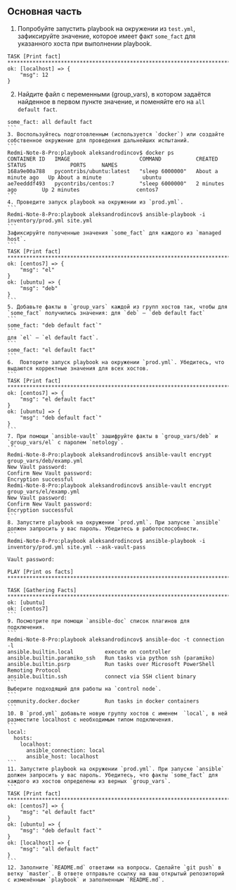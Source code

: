 ## Основная часть

1. Попробуйте запустить playbook на окружении из `test.yml`, зафиксируйте значение, которое имеет факт `some_fact` для указанного хоста при выполнении playbook.
```
TASK [Print fact] *******************************************************************************************
ok: [localhost] => {
    "msg": 12
}
```
2. Найдите файл с переменными (group_vars), в котором задаётся найденное в первом пункте значение, и поменяйте его на `all default fact`.
````
some_fact: all default fact
```
3. Воспользуйтесь подготовленным (используется `docker`) или создайте собственное окружение для проведения дальнейших испытаний.
```
Redmi-Note-8-Pro:playbook aleksandrodincov$ docker ps
CONTAINER ID   IMAGE                      COMMAND           CREATED              STATUS              PORTS     NAMES
168a9e00a788   pycontribs/ubuntu:latest   "sleep 6000000"   About a minute ago   Up About a minute             ubuntu
ae7eedddf493   pycontribs/centos:7        "sleep 6000000"   2 minutes ago        Up 2 minutes                  centos7
```
4. Проведите запуск playbook на окружении из `prod.yml`. 
```
Redmi-Note-8-Pro:playbook aleksandrodincov$ ansible-playbook -i inventory/prod.yml site.yml
```
Зафиксируйте полученные значения `some_fact` для каждого из `managed host`.
```
TASK [Print fact] *******************************************************************************************
ok: [centos7] => {
    "msg": "el"
}
ok: [ubuntu] => {
    "msg": "deb"
}
```
5. Добавьте факты в `group_vars` каждой из групп хостов так, чтобы для `some_fact` получились значения: для `deb` — `deb default fact`
```
some_fact: "deb default fact`"
```
для `el` — `el default fact`.
```
some_fact: "el default fact"
```
6.  Повторите запуск playbook на окружении `prod.yml`. Убедитесь, что выдаются корректные значения для всех хостов.
```
TASK [Print fact] *******************************************************************************************
ok: [centos7] => {
    "msg": "el default fact"
}
ok: [ubuntu] => {
    "msg": "deb default fact`"
}
```
7. При помощи `ansible-vault` зашифруйте факты в `group_vars/deb` и `group_vars/el` с паролем `netology`.
```
Redmi-Note-8-Pro:playbook aleksandrodincov$ ansible-vault encrypt group_vars/deb/examp.yml 
New Vault password: 
Confirm New Vault password: 
Encryption successful
Redmi-Note-8-Pro:playbook aleksandrodincov$ ansible-vault encrypt group_vars/el/examp.yml 
New Vault password: 
Confirm New Vault password: 
Encryption successful
```
8. Запустите playbook на окружении `prod.yml`. При запуске `ansible` должен запросить у вас пароль. Убедитесь в работоспособности.
```
Redmi-Note-8-Pro:playbook aleksandrodincov$ ansible-playbook -i inventory/prod.yml site.yml --ask-vault-pass 
 
Vault password: 

PLAY [Print os facts] ***************************************************************************************

TASK [Gathering Facts] **************************************************************************************
ok: [ubuntu]
ok: [centos7]
```
9. Посмотрите при помощи `ansible-doc` список плагинов для подключения. 
```
Redmi-Note-8-Pro:playbook aleksandrodincov$ ansible-doc -t connection -l
ansible.builtin.local          execute on controller                                                    
ansible.builtin.paramiko_ssh   Run tasks via python ssh (paramiko)                                      
ansible.builtin.psrp           Run tasks over Microsoft PowerShell Remoting Protocol                    
ansible.builtin.ssh            connect via SSH client binary 
```
Выберите подходящий для работы на `control node`.
```
community.docker.docker        Run tasks in docker containers 
```
10. В `prod.yml` добавьте новую группу хостов с именем  `local`, в ней разместите localhost с необходимым типом подключения.
```
local:
  hosts:
    localhost:
      ansible_connection: local
      ansible_host: localhost
```
11. Запустите playbook на окружении `prod.yml`. При запуске `ansible` должен запросить у вас пароль. Убедитесь, что факты `some_fact` для каждого из хостов определены из верных `group_vars`.
```
TASK [Print fact] *******************************************************************************************
ok: [centos7] => {
    "msg": "el default fact"
}
ok: [ubuntu] => {
    "msg": "deb default fact`"
}
ok: [localhost] => {
    "msg": "all default fact"
}
```
12. Заполните `README.md` ответами на вопросы. Сделайте `git push` в ветку `master`. В ответе отправьте ссылку на ваш открытый репозиторий с изменённым `playbook` и заполненным `README.md`.

